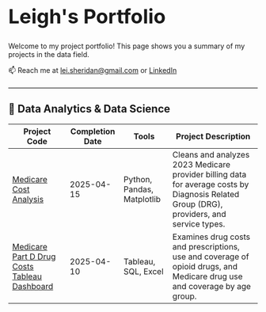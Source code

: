 
<h1 style="font-size: 40px;"><strong>Leigh's Portfolio</strong></h1>

Welcome to my project portfolio! This page shows you a summary of my projects in the data field.

📫 Reach me at <a href="lei.sheridan@gmail.com">lei.sheridan@gmail.com</a> or <a href="https://www.linkedin.com/in/l-sheridan/">LinkedIn</a>
<hr style="border: none; border-top: 1px solid #ccc; margin: 20px 0;" />

<h2><strong>📖 Data Analytics & Data Science</strong></h2>
<table>
  <thead>
    <tr>
      <th>Project Code</th>
      <th>Completion Date</th>
      <th>Tools</th>
      <th>Project Description</th>
    </tr>
  </thead>
  <tbody>
    <tr>
      <td><a href="https://github.com/l-sheridan/Medicare-Cost-Analysis">Medicare Cost Analysis</a></td>
      <td>2025-04-15</td>
      <td>Python, Pandas, Matplotlib</td>
      <td>Cleans and analyzes 2023 Medicare provider billing data for average costs by Diagnosis Related Group (DRG), providers, and service types.</td>
    </tr>
    <tr>
      <td><a href="https://public.tableau.com/app/profile/leigh.sheridan1112/viz/MedicarePartD_DrugCost_ScriptMetrics/Med_Common_Drugs"> Medicare Part D Drug Costs Tableau Dashboard</td>
      <td>2025-04-10</td></td>
      <td>Tableau, SQL, Excel</td>
      <td>Examines drug costs and prescriptions, use and coverage of opioid drugs, and Medicare drug use and coverage by age group.</td>
    </tr>
    <!-- Add more rows as needed -->
  </tbody>
</table>
